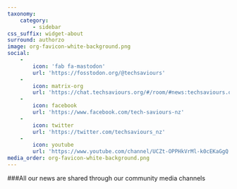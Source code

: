 ```yaml
---
taxonomy:
    category:
        - sidebar
css_suffix: widget-about
surround: authorzo
image: org-favicon-white-background.png
social:
    -
        icon: 'fab fa-mastodon'
        url: 'https://fosstodon.org/@techsaviours'
    -
        icon: matrix-org
        url: 'https://chat.techsaviours.org/#/room/#news:techsaviours.org'
    -
        icon: facebook
        url: 'https://www.facebook.com/tech-saviours-nz'
    -
        icon: twitter
        url: 'https://twitter.com/techsaviours_nz'
    -
        icon: youtube
        url: 'https://www.youtube.com/channel/UCZt-OPPHkVrMl-k0cEKaGgQ'
media_order: org-favicon-white-background.png
---
```


###All our news are shared through our community media channels